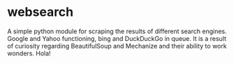 websearch
=========

A simple python module for scraping the results of different search engines. Google and Yahoo functioning, bing and DuckDuckGo in queue. It is a result of curiosity regarding BeautifulSoup and Mechanize and their ability to work wonders. Hola!

